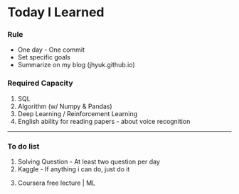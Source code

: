 # Today I Learned

### Rule

- One day - One commit
- Set specific goals
- Summarize on my blog (jhyuk.github.io)

### Required Capacity

1) SQL
2) Algorithm (w/ Numpy & Pandas)
3) Deep Learning / Reinforcement Learning
4) English ability for reading papers - about voice recognition

---

### To do list

1) Solving Question - At least two question per day
2) Kaggle - If anything i can do, just do it

3. Coursera free lecture | ML